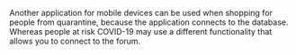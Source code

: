 Another application for mobile devices can be used when shopping for people from quarantine, because the application connects
to the database. Whereas people at risk COVID-19 may use a different functionality that allows you to connect to the forum.
